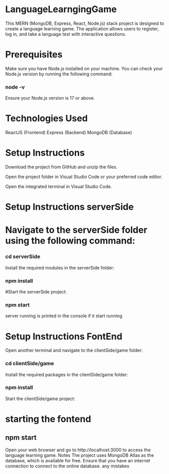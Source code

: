 # LanguageLearngingGame
This MERN (MongoDB, Express, React, Node.js) stack project is designed to create a language learning game. The application allows users to register, log in, and take a language test with interactive questions.

# Prerequisites
Make sure you have Node.js installed on your machine. You can check your Node.js version by running the following command:
### node -v
Ensure your Node.js version is 17 or above.

# Technologies Used
ReactJS (Frontend)
Express (Backend)
MongoDB (Database)
# Setup Instructions

Download the project from GitHub and unzip the files.

Open the project folder in Visual Studio Code or your preferred code editor.

Open the integrated terminal in Visual Studio Code.
# Setup Instructions serverSide 

# Navigate to the serverSide folder using the following command:

### cd serverSide
Install the required modules in the serverSide folder:

### npm install

#Start the serverSide project:
### npm start
server running is printed in the console if it start running

# Setup Instructions FontEnd 

Open another terminal and navigate to the clientSide/game folder:

### cd clientSide/game
Install the required packages in the clientSide/game folder:

### npm install
Start the clientSide/game project:

# starting the fontend
## npm start

Open your web browser and go to http://localhost:3000 to access the language learning game.
Notes
The project uses MongoDB Atlas as the database, which is available for free. Ensure that you have an internet connection to connect to the online database.
any mistakes

